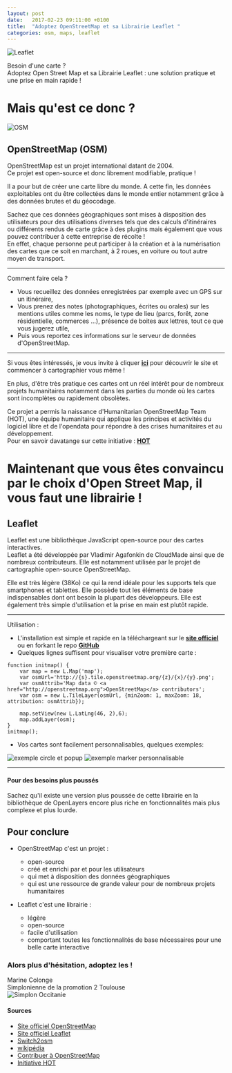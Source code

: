 ```yaml
---
layout: post
date:   2017-02-23 09:11:00 +0100
title:  "Adoptez OpenStreetMap et sa Librairie Leaflet "
categories: osm, maps, leaflet
--- 
```


![Leaflet](http://t3.gstatic.com/images?q=tbn:ANd9GcS5d8NPc4K2rv-wa6cB8xTmMk_yRz0uj9APe6Us5iMjJWQrnj_AggiF0dQ)        

Besoin d'une carte ?     
Adoptez Open Street Map et sa Librairie Leaflet : une solution pratique et une prise en main rapide !      


Mais qu'est ce donc ?     
==

![OSM](http://openstreetmap.fr/f/OSM-FR-logo-web-avec-texte.png)     
## OpenStreetMap (OSM)

OpenStreetMap est un projet international datant de 2004.  
Ce projet est open-source et donc librement modifiable, pratique !       

Il a pour but de créer une carte libre du monde. A cette fin, les données exploitables ont du être collectées dans le monde entier notamment grâce à des données brutes et du géocodage.       

Sachez que ces données géographiques sont mises à disposition des utilisateurs pour des utilisations diverses tels que des calculs d'itinéraires ou différents rendus de carte grâce à des plugins mais également que vous pouvez contribuer à cette entreprise de récolte !  
En effet, chaque personne peut participer à la création et à la numérisation des cartes que ce soit en marchant, à 2 roues, en voiture ou tout autre moyen de transport.      

--------------------------
Comment faire cela ?  
- Vous recueillez des données enregistrées par exemple avec un GPS sur un itinéraire, 
- Vous prenez des notes (photographiques, écrites ou orales) sur les mentions utiles comme les noms, le type de lieu (parcs, forêt, zone résidentielle, commerces ...), présence de boites aux lettres, tout ce que vous jugerez utile,
- Puis vous reportez ces informations sur le serveur de données d'OpenStreetMap.    

--------------------------

Si vous êtes intéressés, je vous invite à cliquer **[ici](http://www.openstreetmap.org/#map=5/51.495/-0.110)** pour découvrir le site et commencer à cartographier vous même !      

En plus, d'être très pratique ces cartes ont un réel intérêt pour de nombreux projets humanitaires notamment dans les parties du monde où les cartes sont incomplètes ou rapidement obsolètes.      

Ce projet a permis la naissance d'Humanitarian OpenStreetMap Team (HOT), une équipe humanitaire qui applique les principes et activités du logiciel libre et de l'opendata pour répondre à des crises humanitaires et au développement.  
Pour en savoir davatange sur cette initiative : **[HOT](https://hotosm.org/)**     


Maintenant que vous êtes convaincu par le choix d'Open Street Map, il vous faut une librairie !      
==
 
## Leaflet

Leaflet est une bibliothèque JavaScript open-source pour des cartes interactives.  
Leaflet a été développée par Vladimir Agafonkin de CloudMade ainsi que de nombreux contributeurs. Elle est notamment utilisée par le projet de cartographie open-source OpenStreetMap.       

Elle est très légère (38Ko) ce qui la rend idéale pour les supports tels que smartphones et tablettes. Elle possède tout les éléments de base indispensables dont ont besoin la plupart des développeurs. Elle est également très simple d'utilisation et la prise en main est plutôt rapide.       

----------------------------------
Utilisation :  
* L'installation est simple et rapide en la téléchargeant sur le **[site officiel](http://leafletjs.com/)** ou en forkant le repo **[GitHub](https://github.com/Leaflet/Leaflet)**  
* Quelques lignes suffisent pour visualiser votre première carte :  

```
function initmap() {
    var map = new L.Map('map');
    var osmUrl='http://{s}.tile.openstreetmap.org/{z}/{x}/{y}.png';
    var osmAttrib='Map data © <a href="http://openstreetmap.org">OpenStreetMap</a> contributors';
    var osm = new L.TileLayer(osmUrl, {minZoom: 1, maxZoom: 18, attribution: osmAttrib});
  
    map.setView(new L.LatLng(46, 2),6);
    map.addLayer(osm);
}
initmap();
```
* Vos cartes sont facilement personnalisables, quelques exemples:  

![exemple circle et popup](https://upload.wikimedia.org/wikipedia/en/a/a8/Leaflet_example.png)
![exemple marker personnalisable](http://leafletjs.com/examples/custom-icons/thumbnail.png)

----------------------------------

#### Pour des besoins plus poussés

Sachez qu'il existe une version plus poussée de cette librairie en la bibliothèque de OpenLayers encore plus riche en fonctionnalités mais plus complexe et plus lourde.       

## Pour conclure

* OpenStreetMap c'est un projet :      

	* open-source
	* créé et enrichi par et pour les utilisateurs
	* qui met à disposition des données géographiques
	* qui est une ressource de grande valeur pour de nombreux projets humanitaires     

* Leaflet c'est une librairie :       

	* légère
	* open-source
	* facile d'utilisation
	* comportant toutes les fonctionnalités de base nécessaires pour une belle carte interactive  

### Alors plus d'hésitation, adoptez les !     

Marine Colonge   
Simplonienne de la promotion 2 Toulouse    
![Simplon Occitanie](https://a248.e.akamai.net/secure.meetupstatic.com/photos/event/a/0/d/0/global_450101168.jpeg)

#### Sources 
* [Site officiel OpenStreetMap](https://openstreetmap.fr/)
* [Site officiel Leaflet](http://leafletjs.com/)
* [Switch2osm](https://switch2osm.org/fr/utilisation-des-tuiles/debuter-avec-leaflet/)
* [wikipédia](https://fr.wikipedia.org/wiki/OpenStreetMap)
* [Contribuer à OpenStreetMap](http://www.openstreetmap.org/#map=5/51.495/-0.110)
* [Initiative HOT](https://hotosm.org/)
